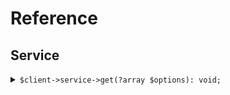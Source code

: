 # Reference
## Service
<details><summary><code>$client->service->get(?array $options): void;</code></summary>
<dl>
<dd>

#### 🔌 Usage

<dl>
<dd>

<dl>
<dd>

```php
$client->service->get(?array $options): void;
```
</dd>
</dl>
</dd>
</dl>


</dd>
</dl>
</details>
